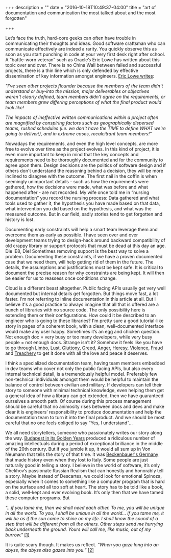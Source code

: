 +++
description = ""
date = "2016-10-18T10:49:37-04:00"
title = "art of documentation and communication the most talked about and the most forgotten"

+++


Let’s face the truth, hard-core geeks can often have trouble in communicating their thoughts and ideas. Good software craftsman who can communicate effectively are indeed a rarity. You quickly observe this as soon as you start punching in code at your very first desk right after school. A “battle-worn veteran” such as Oracle’s Eric Lowe has written about this topic over and over.  There is no China Wall between failed and successful projects, there is a thin line which is only defended by effective dissemination of key information amongst engineers. [Eric Lowe writes](https://blogs.oracle.com/elowe/entry/the_role_of_documentation_in):

*"I've seen other projects flounder because the members of the team didn't understand or buy-into the mission, major deliverables or objectives weren't clearly defined, team members didn't agree on the requirements, or team members grew differing perceptions of what the final product would look like!*

*The impacts of ineffective written communications within a project often are magnified by conspiring factors such as geographically dispersed teams, rushed schedules (i.e. we don't have the TIME to define WHAT we're going to deliver!), and in extreme cases, recalcitrant team members!"*

Nowadays the requirements, and even the high level concepts, are more free to evolve over time as the project evolves. In this kind of project,  it is even more important to keep in mind that the key concepts and requirements need to be thoroughly documented and for the community to agree upon them. Design decisions are the politics of software design and if others don't understand the reasoning behind a decision, they will be more inclined to disagree with the outcome. The first nail in the coffin is when seemingly unimportant details - such as how the requirements were gathered, how the decisions were made, what was before and what happened after - are not recorded. My wife once told me in “nursing documentation” you record the nursing process: Data gathered and what tools used to gather it, the hypothesis you have made based on that data, what intervention you did based on the hypothesis, and what was the measured outcome. But in our field, sadly stories tend to get forgotten and history is lost.

Documenting early constraints will help a smart team leverage them and overcome them as early as possible. I have seen over and over development teams trying to design-hack around backward compatibility of old crappy library or support protocols that must be dead at this day an age. Die IE8, Die! Sometimes removing support is the best way to solve a problem. Documenting these constraints, if we have a proven documented case that we need them, will help getting rid of them in the future. The details, the assumptions and justifications must be kept safe. It is critical to document the precise reason for why constraints are being kept. It will then be easier for us to reassess once conditions change.

Cloud is a different beast altogether. Public facing APIs usually get very well documented but internal details get forgotten. But things move fast, a lot faster. I'm not referring to inline documentation in this article at all. But I believe it's a good practice to always imagine that all that is offered are a bunch of libraries with no source code. The only possibility here is extending them or their configurations. How could it be described to an engineer who is going to these libraries? I'm pretty sure a good tutorial-like story in pages of a coherent book, with a clean, well-documented interface would make any user happy. Sometimes it’s an egg and chicken question. Not enough doc = very busy or too many developers, while very busy people = not enough docs. Strange isn’t it? Somehow it feels like you have to go through [Limbo](http://en.wikipedia.org/wiki/Inferno_%28Dante%29#First_Circle_.28Limbo.29), [Lust](http://en.wikipedia.org/wiki/Inferno_%28Dante%29#Second_Circle_.28Lust.29), [Gluttony](http://en.wikipedia.org/wiki/Inferno_%28Dante%29#Third_Circle_.28Gluttony.29), [Greed](http://en.wikipedia.org/wiki/Inferno_%28Dante%29#Fourth_Circle_.28Greed.29), [Anger](http://en.wikipedia.org/wiki/Inferno_%28Dante%29#Fifth_Circle_.28Anger.29), [Heresy](http://en.wikipedia.org/wiki/Inferno_%28Dante%29#Sixth_Circle_.28Heresy.29), [Violence](http://en.wikipedia.org/wiki/Inferno_%28Dante%29#Seventh_Circle_.28Violence.29), [Fraud](http://en.wikipedia.org/wiki/Inferno_%28Dante%29#Eighth_Circle_.28Fraud.29) and [Treachery](http://en.wikipedia.org/wiki/Inferno_%28Dante%29#Ninth_Circle_.28Treachery.29) to get it done with all the love and peace it deserves.

I think a specialized documentation team, having team members embedded in dev teams who cover not only the public facing APIs, but also every internal technical detail, is a tremendously helpful model. Preferably few non-technical individuals amongst them would be helpful to maintain the balance of control between civilian and military. If developers can tell their story to someone with minimal technical knowledge, even helping them get a general idea of how a library can get extended, then we have guaranteed ourselves a smooth path. Of course during this process management should be careful that no animosity rises between docs and devs and make clear it is engineers’ responsibility to produce documentation and help the documentation team to turn it into the final product. And we should be most careful that no one feels obliged to say “Yes, I understand”...  

We all need storytellers, someone who passionately writes our story along the way. [Budapest in its Golden Years](http://mta.hu/news_and_views/remembering-neumann-44141/) produced a ridiculous number of amazing intellectuals during a period of exceptional brilliance in the middle of the 20th century. But if you jumble it up, it would all sum up in Von Neumann that tells the story of that time. It was [Beckenbauer's Germany](https://www.youtube.com/watch?v=ZadCk5VBdRo) that made history even when they lost to Italy. Some people are just naturally good in telling a story. I believe in the world of software, it’s only Chekhov’s passionate Russian Realism that can honestly and honorably tell a story. Maybe instead of Descartes, we could look for emotional Spinoza, especially when it comes to something like a computer program that is hard on the surface and all too soft at heart. The story has to be told like a book, a solid, well-kept and ever evolving book. It’s only then that we have tamed these computer programs. But

*"…if you tame me, then we shall need each other. To me, you will be unique in all the world. To you, I shall be unique in all the world… if you tame me, it will be as if the sun came to shine on my life. I shall know the sound of a step that will be different from all the others. Other steps send me hurrying back underneath the ground. Yours will call me, like music, out of my burrow."* [[1]](http://en.wikipedia.org/wiki/The_Little_Prince)

It is quite scary though. It makes us reflect.  *“When you gaze long into an abyss, the abyss also gazes into you.”* [[2]](http://en.wikiquote.org/wiki/Beyond_Good_and_Evil)
